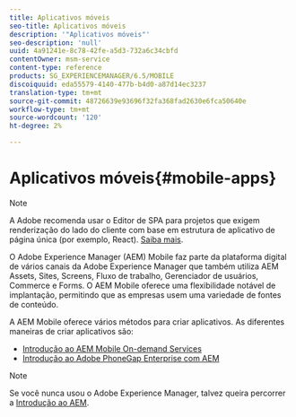 ```yaml
---
title: Aplicativos móveis
seo-title: Aplicativos móveis
description: '"Aplicativos móveis"'
seo-description: 'null'
uuid: 4a91241e-8c78-42fe-a5d3-732a6c34cbfd
contentOwner: msm-service
content-type: reference
products: SG_EXPERIENCEMANAGER/6.5/MOBILE
discoiquuid: eda55579-4140-477b-b4d0-a87d14ec3237
translation-type: tm+mt
source-git-commit: 48726639e93696f32fa368fad2630e6fca50640e
workflow-type: tm+mt
source-wordcount: '120'
ht-degree: 2%

---
```



# Aplicativos móveis{#mobile-apps}

>[!NOTE]
>
>A Adobe recomenda usar o Editor de SPA para projetos que exigem renderização do lado do cliente com base em estrutura de aplicativo de página única (por exemplo, React). [Saiba mais](/help/sites-developing/spa-overview.md).

O Adobe Experience Manager (AEM) Mobile faz parte da plataforma digital de vários canais da Adobe Experience Manager que também utiliza AEM Assets, Sites, Screens, Fluxo de trabalho, Gerenciador de usuários, Commerce e Forms. O AEM Mobile oferece uma flexibilidade notável de implantação, permitindo que as empresas usem uma variedade de fontes de conteúdo.

A AEM Mobile oferece vários métodos para criar aplicativos. As diferentes maneiras de criar aplicativos são:

* [Introdução ao AEM Mobile On-demand Services](/help/mobile/mobile-apps-ondemand.md)
* [Introdução ao Adobe PhoneGap Enterprise com AEM](/help/mobile/phonegap.md)

>[!NOTE]
>
>Se você nunca usou o Adobe Experience Manager, talvez queira percorrer a [Introdução ao AEM](/help/sites-deploying/deploy.md).
